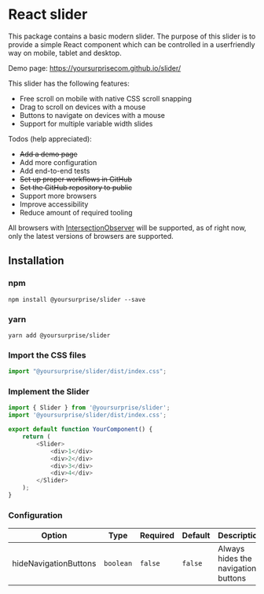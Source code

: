 # React slider

This package contains a basic modern slider. The purpose of this slider is to provide a simple React component
which can be controlled in a userfriendly way on mobile, tablet and desktop. 

Demo page: https://yoursurprisecom.github.io/slider/

This slider has the following features: 

- Free scroll on mobile with native CSS scroll snapping
- Drag to scroll on devices with a mouse
- Buttons to navigate on devices with a mouse
- Support for multiple variable width slides

Todos (help appreciated):
- ~~Add a demo page~~
- Add more configuration
- Add end-to-end tests
- ~~Set up proper workflows in GitHub~~
- ~~Set the GitHub repository to public~~
- Support more browsers
- Improve accessibility
- Reduce amount of required tooling

All browsers with [IntersectionObserver](https://developer.mozilla.org/en-US/docs/Web/API/Intersection_Observer_API) will be supported, as of right now, only the latest versions of browsers are supported.

## Installation

### npm 

`npm install @yoursurprise/slider --save`

### yarn

`yarn add @yoursurprise/slider`

### Import the CSS files

```javascript
import "@yoursurprise/slider/dist/index.css";
```

### Implement the Slider

```javascript
import { Slider } from '@yoursurprise/slider';
import '@yoursurprise/slider/dist/index.css';

export default function YourComponent() {
    return (
        <Slider>
            <div>1</div>
            <div>2</div>
            <div>3</div>
            <div>4</div>
        </Slider>
    );
}
```

### Configuration

| Option                | Type      | Required | Default | Description                         |   
|-----------------------|-----------|----------|---------|-------------------------------------|
| hideNavigationButtons | `boolean` | `false`  | `false` | Always hides the navigation buttons |
